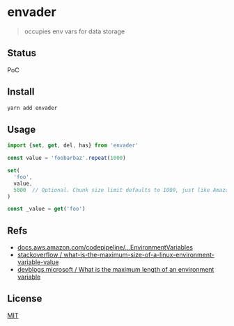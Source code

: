 # envader
> occupies env vars for data storage

## Status
PoC

## Install
```sh
yarn add envader
```

## Usage
```ts
import {set, get, del, has} from 'envader'

const value = 'foobarbaz'.repeat(1000)

set(
  'foo',
  value,
  5000  // Optional. Chunk size limit defaults to 1000, just like Amazon does
)

const _value = get('foo')
```

## Refs
* [docs.aws.amazon.com/codepipeline/...EnvironmentVariables](https://docs.aws.amazon.com/codepipeline/latest/userguide/action-reference-CodeBuild.html#action-reference-CodeBuild-config)
* [stackoverflow / what-is-the-maximum-size-of-a-linux-environment-variable-value](https://stackoverflow.com/questions/1078031/what-is-the-maximum-size-of-a-linux-environment-variable-value)
* [devblogs.microsoft / What is the maximum length of an environment variable](https://devblogs.microsoft.com/oldnewthing/20100203-00/?p=15083#:~:text=The%20theoretical%20maximum%20length%20of,that%20theoretical%20maximum%20in%20practice.)

## License
[MIT](./LICENSE)
